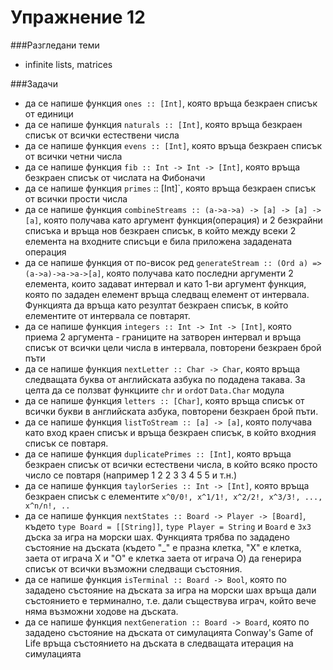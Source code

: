 Упражнение 12
=========

###Разгледани теми
- infinite lists, matrices

###Задачи
- да се напише функция `ones :: [Int]`, която връща безкраен списък от единици
- да се напише функция `naturals :: [Int]`, която връща безкраен списък от всички естествени числа
- да се напише функция `evens :: [Int]`, която връща безкраен списък от всички четни числа
- да се напише функция `fib :: Int -> Int -> [Int]`, която връща безкраен списък от числата на Фибоначи
- да се напише функция `primes` :: [Int]`, която връща безкраен списък от всички прости числа
- да се напише функция `combineStreams :: (a->a->a) -> [a] -> [a] -> [a]`, която получава като аргумент функция(операция) и 2 безкрайни списъка и връща нов безкраен списък, в който между всеки 2 елемента на входните списъци е била приложена зададената операция
- да се напише функция от по-висок ред `generateStream :: (Ord a) => (a->a)->a->a->[a]`, която получава като последни аргументи 2 елемента, които задават интервал и като 1-ви аргумент функция, която по зададен елемент връща следващ елемент от интервала. Функцията да връща като резултат безкраен списък, в който елементите от интервала се повтарят.
- да се напише функция `integers :: Int -> Int -> [Int]`, която приема 2 аргумента - границите на затворен интервал и връща списък от всички цели числа в интервала, повторени безкраен брой пъти
- да се напише функция `nextLetter :: Char -> Char`, която връща следващата буква от английската азбука по подадена такава. За целта да се ползват функциите `chr` и `ord`от `Data.Char` модулa
- да се напише функция `letters :: [Char]`, която връща списък от всички букви в английската азбука, повторени безкраен брой пъти.
- да се напише функция `listToStream :: [a] -> [a]`, която получава като вход краен списък и връща безкраен списък, в който входния списък се повтаря. 
- да се напише функция `duplicatePrimes :: [Int]`, която връща безкраен списък от всички естествени числа, в който всяко просто число се повтаря (например 1 2 2 3 3 4 5 5 и т.н.)
- да се напише функция `taylorSeries :: Int -> [Int]`, която връща безкраен списък с елементите `x^0/0!, x^1/1!, x^2/2!, x^3/3!, ..., x^n/n!, ..`
- да се напише функция `nextStates :: Board -> Player -> [Board]`, където `type Board = [[String]]`, `type Player = String` и `Board` е `3х3` дъска за игра на морски шах. Функцията трябва по зададено състояние на дъската (където "_" е празна клетка, "X" е клетка, заета от играча Х и "O" е клетка заета от играча О) да генерира списък от всички възможни следващи състояния.
- да се напише функция `isTerminal :: Board -> Bool`, която по зададено състояние на дъската за игра на морски шах връща дали състоянието е терминално, т.е. дали съществува играч, който вече няма възможни ходове на дъската.
- да се напише функция `nextGeneration :: Board -> Board`, която по зададено състояние на дъската от симулацията Conway's Game of Life връща състоянието на дъската в следващата итерация на симулацията
